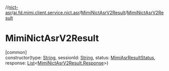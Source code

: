 //[nict-asr](../../../index.md)/[ai.fd.mimi.client.service.nict.asr](../index.md)/[MimiNictAsrV2Result](index.md)/[MimiNictAsrV2Result](-mimi-nict-asr-v2-result.md)

# MimiNictAsrV2Result

[common]\
constructor(type: [String](https://kotlinlang.org/api/core/kotlin-stdlib/kotlin/-string/index.html), sessionId: [String](https://kotlinlang.org/api/core/kotlin-stdlib/kotlin/-string/index.html), status: [MimiAsrResultStatus](../../../../asr-core/asr-core/ai.fd.mimi.client.service.asr.core/-mimi-asr-result-status/index.md), response: [List](https://kotlinlang.org/api/core/kotlin-stdlib/kotlin.collections/-list/index.html)&lt;[MimiNictAsrV2Result.Response](-response/index.md)&gt;)
